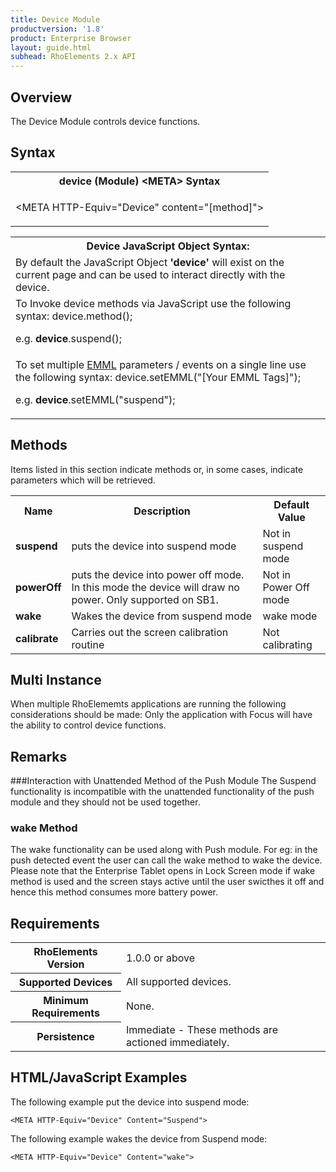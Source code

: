 ```yaml
---
title: Device Module
productversion: '1.8'
product: Enterprise Browser
layout: guide.html
subhead: RhoElements 2.x API
---
```


## Overview
The Device Module controls device functions.

## Syntax
<table class="re-table"><tr><th class="tableHeading">device (Module) &lt;META&gt; Syntax
</th></tr><tr><td class="clsSyntaxCells clsOddRow"><p>&lt;META HTTP-Equiv="Device" content="[method]"&gt;</p></td></tr></table>
<table class="re-table"><tr><th class="tableHeading">Device JavaScript Object Syntax:</th></tr><tr><td class="clsSyntaxCells clsOddRow">
By default the JavaScript Object <b>'device'</b> will exist on the current page and can be used to interact directly with the device.
</td></tr><tr><td class="clsSyntaxCells clsEvenRow">
To Invoke device methods via JavaScript use the following syntax: device.method();
<P />e.g. <b>device</b>.suspend();
</td></tr><tr><td class="clsSyntaxCells clsEvenRow">							
To set multiple <a href="../EMMLOverview">EMML</a> parameters / events on a single line use the following syntax: device.setEMML("[Your EMML Tags]");
<P />
e.g. <b>device</b>.setEMML("suspend");							
</td></tr></table>
	

## Methods


Items listed in this section indicate methods or, in some cases, indicate parameters which will be retrieved.

<table class="re-table"><col width="10%" /><col width="68%" /><col width="22%" /><tr><th class="tableHeading">Name</th><th class="tableHeading">Description</th><th class="tableHeading">Default Value</th></tr><tr><td class="clsSyntaxCells clsOddRow"><b>suspend</b></td><td class="clsSyntaxCells clsOddRow">puts the device into suspend mode</td><td class="clsSyntaxCells clsOddRow">Not in suspend mode</td></tr><tr><td class="clsSyntaxCells clsEvenRow"><b>powerOff</b></td><td class="clsSyntaxCells clsEvenRow">puts the device into power off mode. In this mode the device will draw no power. Only supported on SB1.</td><td class="clsSyntaxCells clsEvenRow">Not in Power Off mode</td></tr><tr><td class="clsSyntaxCells clsOddRow"><b>wake</b></td><td class="clsSyntaxCells clsOddRow">Wakes the device from suspend mode</td><td class="clsSyntaxCells clsOddRow">wake mode</td></tr><tr><td class="clsSyntaxCells clsEvenRow"><b>calibrate</b></td><td class="clsSyntaxCells clsEvenRow">Carries out the screen calibration routine</td><td class="clsSyntaxCells clsEvenRow">Not calibrating</td></tr></table>



## Multi Instance
When multiple RhoElememts applications are running the following considerations should be made: Only the application with Focus will have the ability to control device functions.


## Remarks


###Interaction with Unattended Method of the Push Module
The Suspend functionality is incompatible with the unattended functionality of the push module and they should not be used together.


### wake Method
The wake functionality can be used along with Push module. For eg: in the push detected event the user can call the wake method to wake the device. Please note that the Enterprise Tablet opens in Lock Screen mode if wake method is used and the screen stays active until the user swicthes it off and hence this method consumes more battery power.




## Requirements

<table class="re-table"><tr><th class="tableHeading">RhoElements Version</th><td class="clsSyntaxCell clsEvenRow">1.0.0 or above
</td></tr><tr><th class="tableHeading">Supported Devices</th><td class="clsSyntaxCell clsOddRow">All supported devices.</td></tr><tr><th class="tableHeading">Minimum Requirements</th><td class="clsSyntaxCell clsOddRow">None.</td></tr><tr><th class="tableHeading">Persistence</th><td class="clsSyntaxCell clsEvenRow">Immediate - These methods are actioned immediately.</td></tr></table>


## HTML/JavaScript Examples

The following example put the device into suspend mode:

	<META HTTP-Equiv="Device" Content="Suspend">
	
The following example wakes the device from Suspend mode:

	<META HTTP-Equiv="Device" Content="wake">
	


